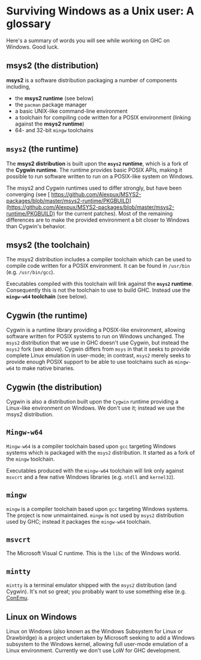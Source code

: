 # Surviving Windows as a Unix user: A glossary


Here's a summary of words you will see while working on GHC on Windows. Good luck.

## msys2 (the distribution)

**msys2** is a software distribution packaging a number of components including,

- the **msys2 runtime** (see below)
- the `pacman` package manager
- a basic UNIX-like command-line environment
- a toolchain for compiling code written for a POSIX environment (linking against the **msys2 runtime**)
- 64- and 32-bit `mingw` toolchains

## `msys2` (the runtime)


The **msys2 distribution** is built upon the **`msys2` runtime**, which is a fork of the **Cygwin runtime**. The runtime provides basic POSIX APIs, making it possible to run software written to run on a POSIX-like system on Windows.


The msys2 and Cygwin runtimes used to differ strongly, but have been converging (see [ https://github.com/Alexpux/MSYS2-packages/blob/master/msys2-runtime/PKGBUILD](https://github.com/Alexpux/MSYS2-packages/blob/master/msys2-runtime/PKGBUILD) for the current patches). Most of the remaining differences are to make the provided environment a bit closer to Windows than Cygwin's behavior.

## msys2 (the toolchain)


The msys2 distribution includes a compiler toolchain which can be used to compile code written for a POSIX environment. It can be found in `/usr/bin` (e.g. `/usr/bin/gcc`).


Executables compiled with this toolchain will link against the **`msys2` runtime**. Consequently this is not the toolchain to use to build GHC. Instead use the **`mingw-w64` toolchain** (see below).

## Cygwin (the runtime)


Cygwin is a runtime library providing a POSIX-like environment, allowing software written for POSIX systems to run on Windows unchanged. The `msys2` distribution that we use in GHC doesn't use Cygwin, but instead the `msys2` fork (see above). Cygwin differs from `msys` in that it seeks to provide complete Linux emulation in user-mode; in contrast, `msys2` merely seeks to provide enough POSIX support to be able to use toolchains such as `mingw-w64` to make native binaries.

## Cygwin (the distribution)


Cygwin is also a distribution built upon the `Cygwin` runtime providing a Linux-like environment on Windows. We don't use it; instead we use the msys2  distribution.

## `Mingw-w64`

`Mingw-w64` is a compiler toolchain based upon `gcc` targeting Windows systems which is packaged with the `msys2` distribution. It started as a fork of the `mingw` toolchain.


Executables produced with the `mingw-w64` toolchain will link only against `msvcrt` and a few native Windows libraries (e.g. `ntdll` and `kernel32`).

## `mingw`

`mingw` is a compiler toolchain based upon `gcc` targeting Windows systems. The project is now unmaintained. `mingw` is not used by `msys2` distribution used by GHC; instead it packages the `mingw-w64` toolchain.

## `msvcrt`


The Microsoft Visual C runtime. This is the `libc` of the Windows world.

## `mintty`

`mintty` is a terminal emulator shipped with the `msys2` distribution (and Cygwin). It's not so great; you probably want to use something else (e.g. [ ConEmu](https://conemu.github.io/).

## Linux on Windows


Linux on Windows (also known as the Windows Subsystem for Linux or Drawbirdge) is a project undertaken by Microsoft seeking to add a Windows subsystem to the Windows kernel, allowing full user-mode emulation of a Linux environment. Currently we don't use LoW for GHC development.
